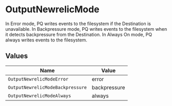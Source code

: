 # OutputNewrelicMode

In Error mode, PQ writes events to the filesystem if the Destination is unavailable. In Backpressure mode, PQ writes events to the filesystem when it detects backpressure from the Destination. In Always On mode, PQ always writes events to the filesystem.


## Values

| Name                             | Value                            |
| -------------------------------- | -------------------------------- |
| `OutputNewrelicModeError`        | error                            |
| `OutputNewrelicModeBackpressure` | backpressure                     |
| `OutputNewrelicModeAlways`       | always                           |